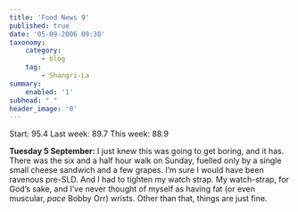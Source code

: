 ```yaml
---
title: 'Food News 9'
published: true
date: '05-09-2006 09:30'
taxonomy:
    category:
        - blog
    tag:
        - Shangri-La
summary:
    enabled: '1'
subhead: " "
header_image: '0'
---
```


Start: 95.4 Last week: 89.7  This week: 88.9

**Tuesday 5 September:** I just knew this was going to get boring, and it has. There was the six and a half hour walk on Sunday, fuelled only by a single small cheese sandwich and a few grapes. I’m sure I would have been ravenous pre-SLD. And I had to tighten my watch strap. My watch-strap, for God’s sake, and I’ve never thought of myself as having fat (or even muscular, _pace_ Bobby Orr) wrists. Other than that, things are just fine.

